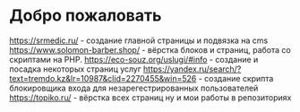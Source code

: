 # Добро пожаловать 


https://srmedic.ru/ - создание главной страницы и подвязка на cms
https://www.solomon-barber.shop/ - вёрстка блоков и страниц, работа со скриптами на PHP.
https://eco-souz.org/uslugi/#info - создание и посадка некоторых страниц услуг
https://yandex.ru/search/?text=tremdo.kz&lr=10987&clid=2270455&win=526 - создание скрипта блокировщика входа для незарегестрированных пользователей
https://topiko.ru/ - вёрстка всех страниц
ну и мои работы в репозиториях 
